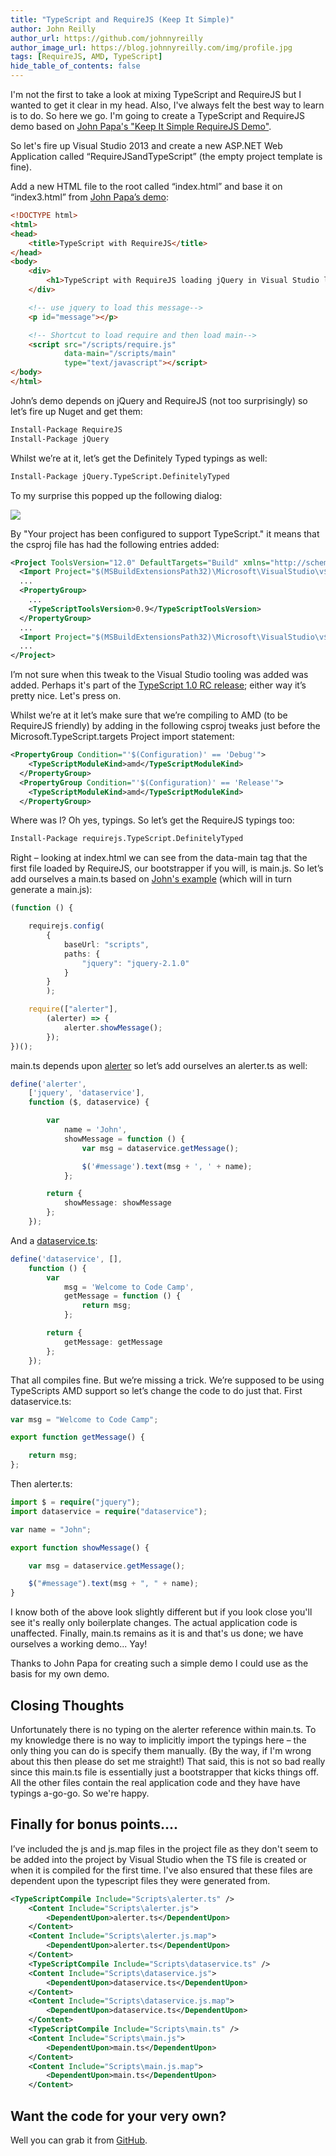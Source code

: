 ```yaml
---
title: "TypeScript and RequireJS (Keep It Simple)"
author: John Reilly
author_url: https://github.com/johnnyreilly
author_image_url: https://blog.johnnyreilly.com/img/profile.jpg
tags: [RequireJS, AMD, TypeScript]
hide_table_of_contents: false
---
```

I'm not the first to take a look at mixing TypeScript and RequireJS but I wanted to get it clear in my head. Also, I've always felt the best way to learn is to do. So here we go. I'm going to create a TypeScript and RequireJS demo based on [John Papa's "Keep It Simple RequireJS Demo"](<https://github.com/johnpapa/kis-requirejs-demo/>).

 So let's fire up Visual Studio 2013 and create a new ASP.NET Web Application called “RequireJSandTypeScript” (the empty project template is fine).

Add a new HTML file to the root called “index.html” and base it on “index3.html” from [John Papa’s demo](<https://github.com/johnpapa/kis-requirejs-demo/blob/master/ModularDemo/index3.html>):

```html
<!DOCTYPE html>
<html>
<head>
    <title>TypeScript with RequireJS</title>
</head>
<body>
    <div>
        <h1>TypeScript with RequireJS loading jQuery in Visual Studio land</h1>
    </div>

    <!-- use jquery to load this message-->
    <p id="message"></p>

    <!-- Shortcut to load require and then load main-->
    <script src="/scripts/require.js"
            data-main="/scripts/main"
            type="text/javascript"></script>
</body>
</html>
```

John’s demo depends on jQuery and RequireJS (not too surprisingly) so let’s fire up Nuget and get them:

```ps
Install-Package RequireJS
Install-Package jQuery
```

Whilst we’re at it, let’s get the Definitely Typed typings as well:

```ps
Install-Package jQuery.TypeScript.DefinitelyTyped
```

To my surprise this popped up the following dialog:

![](http://2.bp.blogspot.com/-rzhPvMSWRZ4/Uw9uJaGRz2I/AAAAAAAAAhI/sa6ZS1-fuPs/s320/TypeScriptConfigured.png)

By "Your project has been configured to support TypeScript." it means that the csproj file has had the following entries added:

```xml
<Project ToolsVersion="12.0" DefaultTargets="Build" xmlns="http://schemas.microsoft.com/developer/msbuild/2003">
  <Import Project="$(MSBuildExtensionsPath32)\Microsoft\VisualStudio\v$(VisualStudioVersion)\TypeScript\Microsoft.TypeScript.Default.props" Condition="Exists('$(MSBuildExtensionsPath32)\Microsoft\VisualStudio\v$(VisualStudioVersion)\TypeScript\Microsoft.TypeScript.Default.props')" />
  ...
  <PropertyGroup>
    ...
    <TypeScriptToolsVersion>0.9</TypeScriptToolsVersion>
  </PropertyGroup>
  ...
  <Import Project="$(MSBuildExtensionsPath32)\Microsoft\VisualStudio\v$(VisualStudioVersion)\TypeScript\Microsoft.TypeScript.targets" Condition="Exists('$(MSBuildExtensionsPath32)\Microsoft\VisualStudio\v$(VisualStudioVersion)\TypeScript\Microsoft.TypeScript.targets')" />
  ...
</Project>
```

I’m not sure when this tweak to the Visual Studio tooling was added was added. Perhaps it's part of the [TypeScript 1.0 RC release](<http://blogs.msdn.com/b/typescript/archive/2014/02/25/announcing-typescript-1-0rc.aspx>); either way it’s pretty nice. Let's press on.

Whilst we’re at it let’s make sure that we’re compiling to AMD (to be RequireJS friendly) by adding in the following csproj tweaks just before the Microsoft.TypeScript.targets Project import statement:

```xml
<PropertyGroup Condition="'$(Configuration)' == 'Debug'">
    <TypeScriptModuleKind>amd</TypeScriptModuleKind>
  </PropertyGroup>
  <PropertyGroup Condition="'$(Configuration)' == 'Release'">
    <TypeScriptModuleKind>amd</TypeScriptModuleKind>
  </PropertyGroup>
```

Where was I? Oh yes, typings. So let’s get the RequireJS typings too:

```ps
Install-Package requirejs.TypeScript.DefinitelyTyped
```

Right – looking at index.html we can see from the data-main tag that the first file loaded by RequireJS, our bootstrapper if you will, is main.js. So let’s add ourselves a main.ts based on [John's example](<https://github.com/johnpapa/kis-requirejs-demo/blob/master/ModularDemo/Scripts3/main.js>) (which will in turn generate a main.js):

```ts
(function () {

    requirejs.config(
        {
            baseUrl: "scripts",
            paths: {
                "jquery": "jquery-2.1.0"
            }
        }
        );

    require(["alerter"],
        (alerter) => {
            alerter.showMessage();
        });
})();
```

main.ts depends upon [alerter](<https://github.com/johnpapa/kis-requirejs-demo/blob/master/ModularDemo/Scripts3/alerter.js>) so let’s add ourselves an alerter.ts as well:

```ts
define('alerter',
    ['jquery', 'dataservice'],
    function ($, dataservice) {

        var
            name = 'John',
            showMessage = function () {
                var msg = dataservice.getMessage();

                $('#message').text(msg + ', ' + name);
            };

        return {
            showMessage: showMessage
        };
    });
```

And a [dataservice.ts](<https://github.com/johnpapa/kis-requirejs-demo/blob/master/ModularDemo/Scripts3/dataservice.js>):

```ts
define('dataservice', [],
    function () {
        var
            msg = 'Welcome to Code Camp',
            getMessage = function () {
                return msg;
            };

        return {
            getMessage: getMessage
        };
    });
```

That all compiles fine. But we’re missing a trick. We’re supposed to be using TypeScripts AMD support so let’s change the code to do just that. First dataservice.ts:

```ts
var msg = "Welcome to Code Camp";

export function getMessage() {

    return msg;
};
```

Then alerter.ts:

```ts
import $ = require("jquery");
import dataservice = require("dataservice");

var name = "John";

export function showMessage() {

    var msg = dataservice.getMessage();

    $("#message").text(msg + ", " + name);
}
```

I know both of the above look slightly different but if you look close you'll see it's really only boilerplate changes. The actual application code is unaffected. Finally, main.ts remains as it is and that's us done; we have ourselves a working demo... Yay!

Thanks to John Papa for creating such a simple demo I could use as the basis for my own demo.

## Closing Thoughts

Unfortunately there is no typing on the alerter reference within main.ts. To my knowledge there is no way to implicitly import the typings here – the only thing you can do is specify them manually. (By the way, if I'm wrong about this then please do set me straight!) That said, this is not so bad really since this main.ts file is essentially just a bootstrapper that kicks things off. All the other files contain the real application code and they have have typings a-go-go. So we're happy.

## Finally for bonus points....

I’ve included the js and js.map files in the project file as they don't seem to be added into the project by Visual Studio when the TS file is created or when it is compiled for the first time. I've also ensured that these files are dependent upon the typescript files they were generated from.

```xml
<TypeScriptCompile Include="Scripts\alerter.ts" />
    <Content Include="Scripts\alerter.js">
        <DependentUpon>alerter.ts</DependentUpon>
    </Content>
    <Content Include="Scripts\alerter.js.map">
        <DependentUpon>alerter.ts</DependentUpon>
    </Content>
    <TypeScriptCompile Include="Scripts\dataservice.ts" />
    <Content Include="Scripts\dataservice.js">
        <DependentUpon>dataservice.ts</DependentUpon>
    </Content>
    <Content Include="Scripts\dataservice.js.map">
        <DependentUpon>dataservice.ts</DependentUpon>
    </Content>
    <TypeScriptCompile Include="Scripts\main.ts" />
    <Content Include="Scripts\main.js">
        <DependentUpon>main.ts</DependentUpon>
    </Content>
    <Content Include="Scripts\main.js.map">
        <DependentUpon>main.ts</DependentUpon>
    </Content>
```

## Want the code for your very own?

Well you can grab it from [GitHub](<https://github.com/johnnyreilly/RequireJSandTypeScript>).


